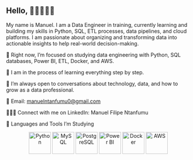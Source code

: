 ## Hello, 👋🏾👨🏿‍💻

My name is Manuel. I am a Data Engineer in training, currently learning and building my skills in Python, SQL, ETL processes, data pipelines, and cloud platforms. I am passionate about organizing and transforming data into actionable insights to help real-world decision-making.

🔭 Right now, I’m focused on studying data engineering with Python, SQL databases, Power BI, ETL, Docker, and AWS.

🌱 I am in the process of learning everything step by step.

💬 I’m always open to conversations about technology, data, and how to grow as a data professional.

📧 Email: manuelntanfumu0@gmail.com

👩🏾‍💻 Connect with me on LinkedIn: Manuel Filipe Ntanfumu

🚀 Languages and Tools I’m Studying

<p align="center"> <img src="https://cdn.jsdelivr.net/gh/devicons/devicon/icons/python/python-original-wordmark.svg" height="60" alt="Python" /> <img src="https://cdn.jsdelivr.net/gh/devicons/devicon/icons/mysql/mysql-original-wordmark.svg" height="60" alt="MySQL" /> <img src="https://cdn.jsdelivr.net/gh/devicons/devicon/icons/postgresql/postgresql-original-wordmark.svg" height="60" alt="PostgreSQL" /> <img src="https://cdn.jsdelivr.net/gh/devicons/devicon/icons/powerbi/powerbi-original.svg" height="60" alt="Power BI" /> <img src="https://cdn.jsdelivr.net/gh/devicons/devicon/icons/docker/docker-original-wordmark.svg" height="60" alt="Docker" /> <img src="https://cdn.jsdelivr.net/gh/devicons/devicon/icons/amazonwebservices/amazonwebservices-original-wordmark.svg" height="60" alt="AWS" /> </p
